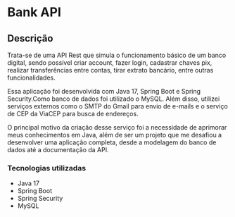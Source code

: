 # Bank API

## Descrição

Trata-se de uma API Rest que simula o funcionamento básico de um banco digital, sendo possível criar account, fazer login, cadastrar chaves pix, realizar transferências entre contas, tirar extrato bancário, entre outras funcionalidades.

Essa aplicação foi desenvolvida com Java 17, Spring Boot e Spring Security.Como banco de dados foi utilizado o MySQL. Além disso, utilizei serviços externos como o SMTP do Gmail para envio de e-mails e o serviço de CEP da ViaCEP para busca de endereços.

O principal motivo da criação desse serviço foi a necessidade de aprimorar meus conhecimentos em Java, além de ser um projeto que me desafiou a desenvolver uma aplicação completa, desde a modelagem do banco de dados até a documentação da API.

### Tecnologias utilizadas

- Java 17
- Spring Boot
- Spring Security
- MySQL



